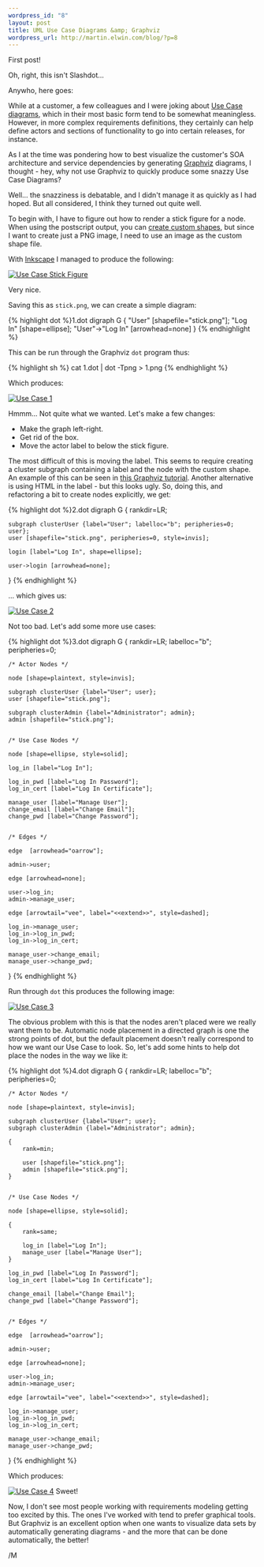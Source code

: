 ```yaml
--- 
wordpress_id: "8"
layout: post
title: UML Use Case Diagrams &amp; Graphviz
wordpress_url: http://martin.elwin.com/blog/?p=8
---
```

First post!

Oh, right, this isn't Slashdot...

Anywho, here goes:

While at a customer, a few colleagues and I were joking about <a href="http://en.wikipedia.org/wiki/Use_case_diagram">Use Case diagrams</a>, which in their most basic form tend to be somewhat meaningless. However, in more complex requirements definitions, they certainly can help define actors and sections of functionality to go into certain releases, for instance.

As I at the time was pondering how to best visualize the customer's SOA architecture and service dependencies by generating <a href="http://www.graphviz.org">Graphviz</a> diagrams, I thought - hey, why not use Graphviz to quickly produce some snazzy Use Case Diagrams?

Well... the snazziness is debatable, and I didn't manage it as quickly as I had hoped. But all considered, I think they turned out quite well.

To begin with, I have to figure out how to render a stick figure for a node. When using the postscript output, you can <a href="http://www.graphviz.org/Documentation/html/shapehowto.html">create custom shapes</a>, but since I want to create just a PNG image, I need to use an image as the custom shape file.

With <a href="http://www.inkscape.org/">Inkscape</a> I managed to produce the following:

<a href='http://martin.elwin.com/blog/wp-content/uploads/2008/05/stick.png'><img src="http://martin.elwin.com/blog/wp-content/uploads/2008/05/stick.png" alt="Use Case Stick Figure" title="Use Case Stick Figure" class="size-full wp-image-13" /></a>

Very nice.

Saving this as `stick.png`, we can create a simple diagram:

{% highlight dot %}1.dot
digraph G {
    "User" [shapefile="stick.png"];
    "Log In" [shape=ellipse];
    "User"->"Log In" [arrowhead=none]
}
{% endhighlight %}

This can be run through the Graphviz `dot` program thus:

{% highlight sh %}
cat 1.dot | dot -Tpng > 1.png
{% endhighlight %}

Which produces:

<a href='http://martin.elwin.com/blog/wp-content/uploads/2008/05/1.png'><img src="http://martin.elwin.com/blog/wp-content/uploads/2008/05/1.png" alt="Use Case 1" title="1.png" class="size-medium wp-image-16" /></a>

Hmmm... Not quite what we wanted. Let's make a few changes:

<ul>
	<li>Make the graph left-right.</li>
	<li>Get rid of the box.</li>
	<li>Move the actor label to below the stick figure.</li>
</ul>

The most difficult of this is moving the label. This seems to require creating a cluster subgraph containing a label and the node with the custom shape. An example of this can be seen in <a href="http://www.karakas-online.de/forum/viewtopic.php?t=2647">this Graphviz tutorial</a>. Another alternative is using HTML in the label - but this looks ugly. So, doing this, and refactoring a bit to create nodes explicitly, we get:

{% highlight dot %}2.dot
digraph G {
   rankdir=LR;

    subgraph clusterUser {label="User"; labelloc="b"; peripheries=0; user};
    user [shapefile="stick.png", peripheries=0, style=invis];

    login [label="Log In", shape=ellipse];

    user->login [arrowhead=none];
}
{% endhighlight %}

... which gives us:

<a href='http://martin.elwin.com/blog/wp-content/uploads/2008/05/2.png'><img src="http://martin.elwin.com/blog/wp-content/uploads/2008/05/2.png" alt="Use Case 2" title="2.png"  class="size-full wp-image-17" /></a>

Not too bad. Let's add some more use cases:

{% highlight dot %}3.dot
digraph G {
    rankdir=LR;
    labelloc="b";
    peripheries=0;

    /* Actor Nodes */

    node [shape=plaintext, style=invis];

    subgraph clusterUser {label="User"; user};
    user [shapefile="stick.png"];

    subgraph clusterAdmin {label="Administrator"; admin};
    admin [shapefile="stick.png"];


    /* Use Case Nodes */

    node [shape=ellipse, style=solid];

    log_in [label="Log In"];

    log_in_pwd [label="Log In Password"];
    log_in_cert [label="Log In Certificate"];

    manage_user [label="Manage User"];
    change_email [label="Change Email"];
    change_pwd [label="Change Password"];
    

    /* Edges */

    edge  [arrowhead="oarrow"];

    admin->user;

    edge [arrowhead=none];
    
    user->log_in;
    admin->manage_user;

    edge [arrowtail="vee", label="<<extend>>", style=dashed];

    log_in->manage_user;
    log_in->log_in_pwd;
    log_in->log_in_cert;

    manage_user->change_email;
    manage_user->change_pwd;
}
{% endhighlight %}

Run through `dot` this produces the following image:

<a href='http://martin.elwin.com/blog/wp-content/uploads/2008/05/3.png'><img src="http://martin.elwin.com/blog/wp-content/uploads/2008/05/3.png" alt="Use Case 3" title="3.png" class="size-full wp-image-18" /></a>

The obvious problem with this is that the nodes aren't placed were we really want them to be. Automatic node placement in a directed graph is one the strong points of dot, but the default placement doesn't really correspond to how we want our Use Case to look. So, let's add some hints to help dot place the nodes in the way we like it:

{% highlight dot %}4.dot
digraph G {
    rankdir=LR;
    labelloc="b";
    peripheries=0;

    /* Actor Nodes */

    node [shape=plaintext, style=invis];

    subgraph clusterUser {label="User"; user};
    subgraph clusterAdmin {label="Administrator"; admin};

    {
        rank=min;

        user [shapefile="stick.png"];
        admin [shapefile="stick.png"];
    }


    /* Use Case Nodes */

    node [shape=ellipse, style=solid];

    {
        rank=same;

        log_in [label="Log In"];
        manage_user [label="Manage User"];
    }

    log_in_pwd [label="Log In Password"];
    log_in_cert [label="Log In Certificate"];

    change_email [label="Change Email"];
    change_pwd [label="Change Password"];
    

    /* Edges */

    edge  [arrowhead="oarrow"];

    admin->user;

    edge [arrowhead=none];
    
    user->log_in;
    admin->manage_user;

    edge [arrowtail="vee", label="<<extend>>", style=dashed];

    log_in->manage_user;
    log_in->log_in_pwd;
    log_in->log_in_cert;

    manage_user->change_email;
    manage_user->change_pwd;
}
{% endhighlight %}

Which produces:

<a href='http://martin.elwin.com/blog/wp-content/uploads/2008/05/4.png'><img src="http://martin.elwin.com/blog/wp-content/uploads/2008/05/4.png" alt="Use Case 4" title="4.png"  class="size-full wp-image-19" /></a>
Sweet!

Now, I don't see most people working with requirements modeling getting too excited by this. The ones I've worked with tend to prefer graphical tools. But Graphviz is an excellent option when one wants to visualize data sets by automatically generating diagrams - and the more that can be done automatically, the better!

/M
